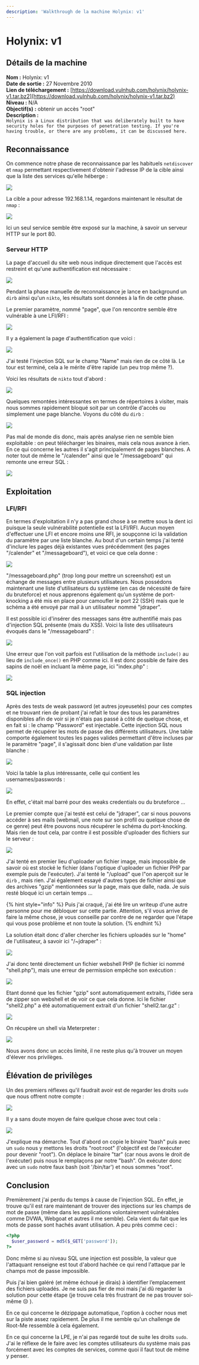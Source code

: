 ```yaml
---
description: 'Walkthrough de la machine Holynix: v1'
---
```


# Holynix: v1

## Détails de la machine

**Nom :** Holynix: v1  
**Date de sortie :** 27 Novembre 2010  
**Lien de téléchargement :** [https://download.vulnhub.com/holynix/holynix-v1.tar.bz2](https://download.vulnhub.com/holynix/holynix-v1.tar.bz2)  
**Niveau :** N/A  
**Objectif\(s\) :** obtenir un accès "root"  
**Description :**   
`Holynix is a Linux distribution that was deliberately built to have security holes for the purposes of penetration testing. If you're having trouble, or there are any problems, it can be discussed here.`

## Reconnaissance

On commence notre phase de reconnaissance par les habituels `netdiscover` et `nmap` permettant respectivement d'obtenir l'adresse IP de la cible ainsi que la liste des services qu'elle héberge : 

![](../../.gitbook/assets/ce120cc22ae2db6140a29db4a23414f1.png)

La cible a pour adresse 192.168.1.14, regardons maintenant le résultat de `nmap` :

![](../../.gitbook/assets/1c76fcd47807677f85ff76bd90368fa2.png)

Ici un seul service semble être exposé sur la machine, à savoir un serveur HTTP sur le port 80.

### Serveur HTTP

La page d'accueil du site web nous indique directement que l'accès est restreint et qu'une authentification est nécessaire :

![](../../.gitbook/assets/91e979be59d0303b355f3ad3af8e2a19.png)

Pendant la phase manuelle de reconnaissance je lance en background un `dirb` ainsi qu'un `nikto`, les résultats sont données à la fin de cette phase.

Le premier paramètre, nommé "page", que l'on rencontre semble être vulnérable à une LFI/RFI :

![](../../.gitbook/assets/1afcf58537b1b14ad61d8de0dcf130a4.png)

Il y a également la page d'authentification que voici :

![](../../.gitbook/assets/32e263150bd3945da4a35c7082e88dbe.png)

J'ai testé l'injection SQL sur le champ "Name" mais rien de ce côté là. Le tour est terminé, cela a le mérite d'être rapide \(un peu trop même ?\).

Voici les résultats de `nikto` tout d'abord :

![](../../.gitbook/assets/f9e5082c458b8eee15c453593602bb16.png)

Quelques remontées intéressantes en termes de répertoires à visiter, mais nous sommes rapidement bloqué soit par un contrôle d'accès ou simplement une page blanche. Voyons du côté du `dirb` :

![](../../.gitbook/assets/fb72a0f5558890d06dfb0b2d58be50ff.png)

Pas mal de monde dis donc, mais après analyse rien ne semble bien exploitable : on peut télécharger les binaires, mais cela nous avance à rien. En ce qui concerne les autres il s'agit principalement de pages blanches. A noter tout de même le "/calender" ainsi que le "/messageboard" qui remonte une erreur SQL :

![](../../.gitbook/assets/27bbcb09ce50d1a9683549ce02a8588e.png)

## Exploitation

### LFI/RFI

En termes d'exploitation il n'y a pas grand chose à se mettre sous la dent ici puisque la seule vulnérabilité potentielle est la LFI/RFI. Aucun moyen d'effectuer une LFI et encore moins une RFI, je soupçonne ici la validation du paramètre par une liste blanche. Au bout d'un certain temps j'ai tenté d'inclure les pages déjà existantes vues précédemment \(les pages "/calender" et "/messageboard"\), et voici ce que cela donne :

![](../../.gitbook/assets/7b8812c9e97c5285a9edca2da11aed27.png)

"/messageboard.php" \(trop long pour mettre un screenshot\) est un échange de messages entre plusieurs utilisateurs. Nous possédons maintenant une liste d'utilisateurs du système \(en cas de nécessité de faire du bruteforce\) et nous apprenons également qu'un système de port-knocking a été mis en place pour camoufler le port 22 \(SSH\) mais que le schéma a été envoyé par mail à un utilisateur nommé "jdraper".

Il est possible ici d'insérer des messages sans être authentifié mais pas d'injection SQL présente \(mais du XSS\). Voici la liste des utilisateurs évoqués dans le "/messageboard" :

![](../../.gitbook/assets/a2340f0e52f1bcefa514b6be74b269a0.png)

Une erreur que l'on voit parfois est l'utilisation de la méthode `include()` au lieu de `include_once()` en PHP comme ici. Il est donc possible de faire des sapins de noël en incluant la même page, ici "index.php" :

![](../../.gitbook/assets/ec19b2fc3a16212ddbef926208ad6e8a.png)

### SQL injection

Après des tests de weak password \(et autres joyeusetés\) pour ces comptes et ne trouvant rien de probant j'ai refait le tour des tous les paramètres disponibles afin de voir si je n'étais pas passé à côté de quelque chose, et en fait si : le champ "Password" est injectable. Cette injection SQL nous permet de récupérer les mots de passe des différents utilisateurs. Une table comporte également toutes les pages valides permettant d'être incluses par le paramètre "page", il s'agissait donc bien d'une validation par liste blanche :

![](../../.gitbook/assets/4f13a038549520d70468dc13a0cd11a6.png)

Voici la table la plus intéressante, celle qui contient les usernames/passwords :

![](../../.gitbook/assets/533b624a80ff399e072c93636ce41c41.png)

En effet, c'était mal barré pour des weaks credentials ou du bruteforce ...

Le premier compte que j'ai testé est celui de "jdraper", car si nous pouvons accéder à ses mails \(webmail, une note sur son profil ou quelque chose de ce genre\) peut être pouvons nous récupérer le schéma du port-knocking. Mais rien de tout cela, par contre il est possible d'uploader des fichiers sur le serveur :

![](../../.gitbook/assets/7cb8f33ab0229ac555bf147ef00dbfe7.png)

J'ai tenté en premier lieu d'uploader un fichier image, mais impossible de savoir où est stocké le fichier \(dans l'optique d'uploader un fichier PHP par exemple puis de l'exécuter\). J'ai tenté le "/upload" que l"on aperçoit sur le `dirb` , mais rien. J'ai également essayé d'autres types de fichier ainsi que des archives "gzip" mentionnées sur la page, mais que dalle, nada. Je suis resté bloqué ici un certain temps ...

{% hint style="info" %}
Puis j'ai craqué, j'ai été lire un writeup d'une autre personne pour me débloquer sur cette partie. Attention, s'il vous arrive de faire la même chose, je vous conseille par contre de ne regarder que l'étape qui vous pose problème et non toute la solution.
{% endhint %}

La solution était donc d'aller chercher les fichiers uploadés sur le "home" de l'utilisateur, à savoir ici "/~jdraper" :

![](../../.gitbook/assets/c5318fa0197d8e77e7e852f75dd8d813.png)

J'ai donc tenté directement un fichier webshell PHP \(le fichier ici nommé "shell.php"\), mais une erreur de permission empêche son exécution :

![](../../.gitbook/assets/1c899b5016a3d711ce2cef883219e76c.png)

Etant donné que les fichier "gzip" sont automatiquement extraits, l'idée sera de zipper son webshell et de voir ce que cela donne. Ici le fichier "shell2.php" a été automatiquement extrait d'un fichier "shell2.tar.gz" :

![](../../.gitbook/assets/44e1531db16a64e03cbfc59a839ce1c3.png)

On récupère un shell via Meterpreter :

![](../../.gitbook/assets/836bc15650daa41fed4a976002f9d7ba.png)

Nous avons donc un accès limité, il ne reste plus qu'à trouver un moyen d'élever nos privilèges.

## Élévation de privilèges

Un des premiers réflexes qu'il faudrait avoir est de regarder les droits `sudo` que nous offrent notre compte :

![](../../.gitbook/assets/05fb6b86f8d06136602e3123e4d50cd8.png)

Il y a sans doute moyen de faire quelque chose avec tout cela :

![](../../.gitbook/assets/b6890787565939effa6fca6d41e63874.png)

J'explique ma démarche. Tout d'abord on copie le binaire "bash" puis avec un `sudo` nous y mettons les droits "root:root" \(l'objectif est de l'exécuter pour devenir "root"\). On déplace le binaire "tar" \(car nous avons le droit de l'exécuter\) puis nous le remplaçons par notre "bash". On exécuter donc avec un `sudo` notre faux bash \(soit '/bin/tar'\) et nous sommes "root".

## Conclusion

Premièrement j'ai perdu du temps à cause de l'injection SQL. En effet, je trouve qu'il est rare maintenant de trouver des injections sur les champs de mot de passe \(même dans les applications volontairement vulnérables comme DVWA, Webgoat et autres il me semble\). Cela vient du fait que les mots de passe sont hachés avant utilisation. A peu près comme ceci :

```php
<?php
  $user_password = md5($_GET['password']);
?>
```

Donc même si au niveau SQL une injection est possible, la valeur que l'attaquant renseigne est tout d'abord hachée ce qui rend l'attaque par le champs mot de passe impossible.

Puis j'ai bien galéré \(et même échoué je dirais\) à identifier l’emplacement des fichiers uploadés. Je ne suis pas fier de moi mais j'ai dû regarder la solution pour cette étape \(je trouve cela très frustrant de ne pas trouver soi-même 😒 \). 

En ce qui concerne le dézippage automatique, l'option à cocher nous met sur la piste assez rapidement. De plus il me semble qu'un challenge de Root-Me ressemble à cela également.

En ce qui concerne la LPE, je n'ai pas regardé tout de suite les droits `sudo`. J'ai le réflexe de le faire avec les comptes utilisateurs du système mais pas forcément avec les comptes de services, comme quoi il faut tout de même y penser.


